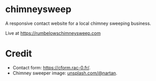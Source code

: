 # chimneysweep

A responsive contact website for a local chimney sweeping business.

Live at https://rumbelowschimneysweep.com

# Credit
- Contact form: https://cform.rac-0.fr/.
- Chimney sweeper image: [unsplash.com/@nartan](https://unsplash.com/photos/hr_feH2URs0?utm_source=unsplash&utm_medium=referral&utm_content=creditShareLink).
